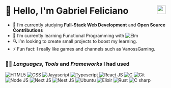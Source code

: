 # 👋 Hello, I'm Gabriel Feliciano <img src="https://user-images.githubusercontent.com/5679180/79618120-0daffb80-80be-11ea-819e-d2b0fa904d07.gif" width="27px" align="right">

- 🔭 I’m currently studying <strong>Full-Stack Web Development</strong> and <strong>Open Source Contributions</strong>
- 🌱 I’m currently learning Functional Programming with <img src="https://img.shields.io/badge/-Elm-lightgreen?logo=elm&logoColor=black&style=flat-square" alt="Elm">
- 🔍 I’m looking to create small projects to boost my learning.
- ⚡ Fun fact: I really like games and channels such as VanossGaming.

### 👨‍💻 *Languages*, *Tools* and *Frameworks* I had used

<!-- <== Blank Character ==> (⠀) -->
<p float="left">
  <img src="https://img.shields.io/badge/-HTML5-red?logo=html5&logoColor=white&style=for-the-badge" alt="HTML5">
  <img src="https://img.shields.io/badge/-CSS-blue?logo=css3&logoColor=white&style=for-the-badge" alt="CSS">
  <img src="https://img.shields.io/badge/-Javascript-yellow?logo=javascript&logoColor=white&style=for-the-badge" alt="Javascript">
  <img src="https://img.shields.io/badge/-typescript-2f74c0?logo=typescript&logoColor=white&style=for-the-badge" alt="Typescript">
  <img src="https://img.shields.io/badge/-ReactJs-61DAFB?logo=react&logoColor=black&style=for-the-badge" alt="React JS">
  <img src="https://img.shields.io/badge/-Wiring-%2300599C.svg?&logo=C&style=for-the-badge&logoColor=white" alt="C">
  <img src="https://img.shields.io/badge/-git-orange.svg?&logo=git&style=for-the-badge&logoColor=white" alt="Git">
  <img src="https://img.shields.io/badge/-node%20js-2ea51d.svg?&logo=git&style=for-the-badge&logoColor=white" alt="Node JS">
  <img src="https://img.shields.io/badge/-Next JS-61DAFB.svg?&logo=react&style=for-the-badge&logoColor=black" alt="Next JS">
  <img src="https://img.shields.io/badge/-Nest JS-d9224c.svg?&logo=nestjs&style=for-the-badge&logoColor=white" alt="Nest JS">
  <img src="https://img.shields.io/badge/-Ubuntu-f75421.svg?&logo=ubuntu&style=for-the-badge&logoColor=white" alt="Ubuntu">
  <img src="https://img.shields.io/badge/elixir-%234B275F.svg?style=for-the-badge&logo=elixir&logoColor=white" alt="Elixir">
  <img src="https://img.shields.io/badge/-Rust-orange?logo=rust&logoColor=black&style=for-the-badge" alt="Rust">
  <img src="https://img.shields.io/badge/-C%23-964d92?logo=csharp&logoColor=white&style=for-the-badge" alt="C sharp">
<p>
